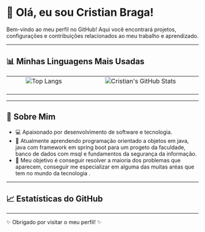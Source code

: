 # 👋 Olá, eu sou Cristian Braga!

Bem-vindo ao meu perfil no GitHub! Aqui você encontrará projetos, configurações e contribuições relacionados ao meu trabalho e aprendizado.

---

## 📊 Minhas Linguagens Mais Usadas

<table>
  <tr>
    <td>
  &nbsp;  &nbsp; &nbsp; &nbsp; &nbsp;   <img src="https://github-readme-stats.vercel.app/api/top-langs/?username=CristianBraga7&layout=compact&theme=dracula" alt="Top Langs" /> &nbsp; &nbsp; &nbsp; &nbsp; &nbsp; &nbsp; 
    </td>
    <td>
 &nbsp; &nbsp; &nbsp; &nbsp; &nbsp; &nbsp; &nbsp;  <img src="https://github-readme-stats.vercel.app/api?username=CristianBraga7&show_icons=true&theme=dracula" alt="Cristian's GitHub Stats" /> &nbsp; &nbsp; &nbsp; &nbsp; &nbsp; &nbsp; &nbsp; &nbsp; &nbsp; 
    </td>
  </tr>
</table>

---

## 📖 Sobre Mim
- 💻 Apaixonado por desenvolvimento de software e tecnologia.
- 🌱 Atualmente aprendendo programação orientado a objetos em java, java com framework em spring boot para um progeto da faculdade, banco de dados com msql e fundamentos da segurança da informação.
- 🎯 Meu objetivo é conseguir resolver a maioria dos problemas que aparecem, conseguir me especializar em alguma das muitas aréas que tem no mundo da tecnologia .

---

## 📈 Estatísticas do GitHub



---
✨ Obrigado por visitar o meu perfil! ✨
